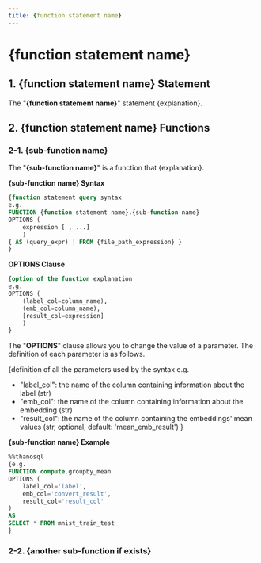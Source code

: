```yaml
---
title: {function statement name}
---
```


# __{function statement name}__

## __1. {function statement name} Statement__

The "__{function statement name}__" statement {explanation}.

## __2. {function statement name} Functions__

<!-- In most cases, there will be more than one function within each Function Statement modules. -->

### __2-1. {sub-function name}__

The "__{sub-function name}__" is a function that {explanation}.

__{sub-function name} Syntax__

```sql
{function statement query syntax
e.g. 
FUNCTION {function statement name}.{sub-function name}
OPTIONS (
    expression [ , ...]
    )
{ AS (query_expr) | FROM {file_path_expression} } 
}
```

__OPTIONS Clause__

```sql
{option of the function explanation
e.g. 
OPTIONS (
    (label_col=column_name),
    (emb_col=column_name),
    [result_col=expression]
    )
}
```

The "__OPTIONS__" clause allows you to change the value of a parameter. The definition of each parameter is as follows.

{definition of all the parameters used by the syntax
e.g.
- "label_col": the name of the column containing information about the label (str)
- "emb_col": the name of the column containing information about the embedding (str)
- "result_col": the name of the column containing the embeddings' mean values (str, optional, default: 'mean_emb_result')
}

__{sub-function name} Example__

```sql
%%thanosql
{e.g.
FUNCTION compute.groupby_mean
OPTIONS (
    label_col='label',
    emb_col='convert_result',
    result_col='result_col'
)
AS
SELECT * FROM mnist_train_test
}
```

### __2-2. {another sub-function if exists}__

<!-- format should be the exactly same as the 2-1 and this should be done for all the sub-functions for each modules -->